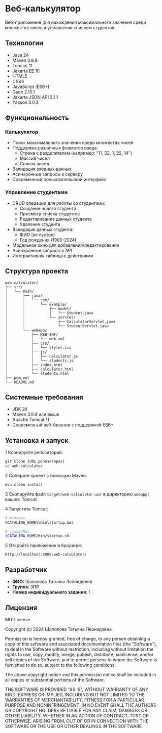 # Веб-калькулятор

Веб-приложение для нахождения максимального значения среди множества чисел и управления списком студентов.

## Технологии

- Java 24
- Maven 3.9.8
- Tomcat 11
- Jakarta EE 10
- HTML5
- CSS3
- JavaScript (ES6+)
- Gson 2.10.1
- Jakarta JSON API 2.1.1
- Yasson 3.0.3

## Функциональность

### Калькулятор
- Поиск максимального значения среди множества чисел
- Поддержка различных форматов ввода:
  - Строка с разделителем (например: "11, 32, 1, 22, 14")
  - Массив чисел
  - Список чисел
- Валидация входных данных
- Асинхронные запросы к серверу
- Современный пользовательский интерфейс

### Управление студентами
- CRUD операции для работы со студентами:
  - Создание нового студента
  - Просмотр списка студентов
  - Редактирование данных студента
  - Удаление студента
- Валидация данных студента:
  - ФИО (не пустое)
  - Год рождения (1900-2024)
- Модальное окно для добавления/редактирования
- Асинхронные запросы к API
- Интерактивная таблица с действиями

## Структура проекта

```
web-calculator/
├── src/
│   └── main/
│       ├── java/
│       │   └── com/
│       │       └── example/
│       │           ├── model/
│       │           │   └── Student.java
│       │           └── servlet/
│       │               ├── CalculatorServlet.java
│       │               └── StudentServlet.java
│       └── webapp/
│           ├── WEB-INF/
│           │   └── web.xml
│           ├── css/
│           │   └── styles.css
│           ├── js/
│           │   ├── calculator.js
│           │   └── students.js
│           ├── index.html
│           ├── calculator.html
│           └── students.html
├── pom.xml
└── README.md
```

## Системные требования

- JDK 24
- Maven 3.9.8 или выше
- Apache Tomcat 11
- Современный веб-браузер с поддержкой ES6+

## Установка и запуск

1  Клонируйте репозиторий:
```bash
git clone [URL репозитория]
cd web-calculator
```

2  Соберите проект с помощью Maven:
```bash
mvn clean install
```

3 Скопируйте файл `target/web-calculator.war` в директорию `webapps` вашего Tomcat

4  Запустите Tomcat:
```bash
# Windows
%CATALINA_HOME%\bin\startup.bat

# Linux/Mac
$CATALINA_HOME/bin/startup.sh
```

5  Откройте приложение в браузере:
```
http://localhost:8080/web-calculator/
```

## Разработчик

- **ФИО:** Шаполова Татьяна Леонидовна
- **Группа:** 3ПР
- **Номер индивидуального задания:** 1

## Лицензия

MIT License

Copyright (c) 2024 Шаполова Татьяна Леонидовна

Permission is hereby granted, free of charge, to any person obtaining a copy
of this software and associated documentation files (the "Software"), to deal
in the Software without restriction, including without limitation the rights
to use, copy, modify, merge, publish, distribute, sublicense, and/or sell
copies of the Software, and to permit persons to whom the Software is
furnished to do so, subject to the following conditions:

The above copyright notice and this permission notice shall be included in all
copies or substantial portions of the Software.

THE SOFTWARE IS PROVIDED "AS IS", WITHOUT WARRANTY OF ANY KIND, EXPRESS OR
IMPLIED, INCLUDING BUT NOT LIMITED TO THE WARRANTIES OF MERCHANTABILITY,
FITNESS FOR A PARTICULAR PURPOSE AND NONINFRINGEMENT. IN NO EVENT SHALL THE
AUTHORS OR COPYRIGHT HOLDERS BE LIABLE FOR ANY CLAIM, DAMAGES OR OTHER
LIABILITY, WHETHER IN AN ACTION OF CONTRACT, TORT OR OTHERWISE, ARISING FROM,
OUT OF OR IN CONNECTION WITH THE SOFTWARE OR THE USE OR OTHER DEALINGS IN THE
SOFTWARE. 